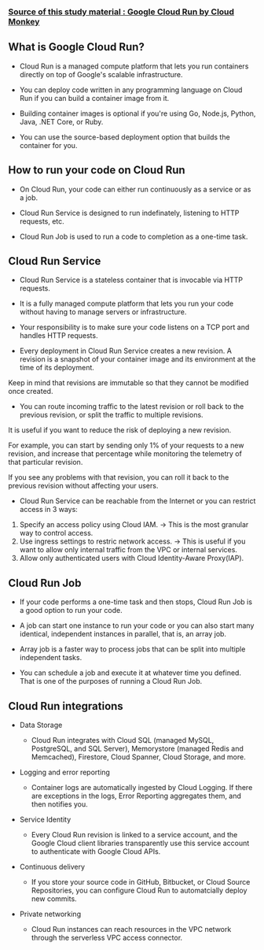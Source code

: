 ### [Source of this study material : Google Cloud Run by Cloud Monkey](https://www.udemy.com/course/google-cloud-run-hands-on-technical-deep-dive/learn/lecture/39356142?start=0#overview)

## What is Google Cloud Run?

- Cloud Run is a managed compute platform that lets you run containers
directly on top of Google's scalable infrastructure.

- You can deploy code written in any programming language on Cloud Run
if you can build a container image from it.

- Building container images is optional if you're using Go, Node.js,
Python, Java, .NET Core, or Ruby.

- You can use the source-based deployment option that builds the container for you.

## How to run your code on Cloud Run

- On Cloud Run, your code can either run continuously as a service or as a job.

- Cloud Run Service is designed to run indefinately, listening to HTTP requests, etc.

- Cloud Run Job is used to run a code to completion as a one-time task.

## Cloud Run Service

- Cloud Run Service is a stateless container that is invocable via HTTP requests.

- It is a fully managed compute platform that lets you run your code without having to
manage servers or infrastructure.

- Your responsibility is to make sure your code listens on a TCP port and handles HTTP requests.

- Every deployment in Cloud Run Service creates a new revision.
A revision is a snapshot of your container image and its environment at the time of its deployment.

Keep in mind that revisions are immutable so that they cannot be modified once created.

- You can route incoming traffic to the latest revision or roll back to the previous revision,
or split the traffic to multiple revisions.

It is useful if you want to reduce the risk of deploying a new revision.

For example, you can start by sending only 1% of your requests to a new revision,
and increase that percentage while monitoring the telemetry of that particular revision.

If you see any problems with that revision, you can roll it back to the previous revision without affecting your users.

- Cloud Run Service can be reachable from the Internet or you can restrict access in 3 ways:

1. Specify an access policy using Cloud IAM. -> This is the most granular way to control access.
2. Use ingress settings to restric network access. -> This is useful if you want to allow only internal traffic from the VPC or internal services.
3. Allow only authenticated users with Cloud Identity-Aware Proxy(IAP).

## Cloud Run Job

- If your code performs a one-time task and then stops, Cloud Run Job is a good option to run your code.

- A job can start one instance to run your code or you can also start many identical,
independent instances in parallel, that is, an array job.

- Array job is a faster way to process jobs that can be split into multiple independent tasks.

- You can schedule a job and execute it at whatever time you defined.
That is one of the purposes of running a Cloud Run Job.

## Cloud Run integrations

- Data Storage
  - Cloud Run integrates with Cloud SQL (managed MySQL, PostgreSQL, and SQL Server), Memorystore (managed Redis and Memcached), Firestore, Cloud Spanner, Cloud Storage, and more.

- Logging and error reporting
  - Container logs are automatically ingested by Cloud Logging. If there are exceptions in the logs, Error Reporting aggregates them, and then notifies you.

- Service Identity
  - Every Cloud Run revision is linked to a service account, and the Google Cloud client libraries transparently use this service account to authenticate with Google Cloud APIs.

- Continuous delivery
  - If you store your source code in GitHub, Bitbucket, or Cloud Source Repositories, you can configure Cloud Run to automatcially deploy new commits.

- Private networking
  - Cloud Run instances can reach resources in the VPC network through the serverless VPC access connector. 

